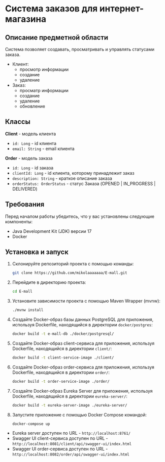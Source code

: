 # Система заказов для интернет-магазина

## Описание предметной области

Система позволяет создавать, просматривать и управлять статусами заказа.

- Клиент:
    - просмотр информации
    - создание
    - удаление
- Заказ:
    - просматр информации
    - создание
    - удаление
    - обновление

## Классы

**Client** - модель клиента

- `id: Long` - id клиента
- `email: String` - email клиента

**Order** - модель заказа

- `id: Long` - id заказа
- `clientId: Long` - id клиента, которому принадлежит заказ
- `description: String` - краткое описание заказа
- `orderStatus: OrderStatus` - статус Заказа (OPENED | IN_PROGRESS | DELIVERED)

## Требования

Перед началом работы убедитесь, что у вас установлены следующие компоненты:

- Java Development Kit (JDK) версии 17
- Docker

## Установка и запуск

1. Склонируйте репозиторий проекта с помощью команды:

   ```bash
   git clone https://github.com/mikolaaaaaaa/E-mall.git
   ```

2. Перейдите в директорию проекта:

   ```bash
   cd E-mall
   ```

3. Установите зависимости проекта с помощью Maven Wrapper (mvnw):

   ```bash
   ./mvnw install
   ```

4. Создайте Docker-образ базы данных PostgreSQL для приложения, используя Dockerfile, находящийся в
   директории `docker/postgres`:

   ```bash
   docker build -t e-mall-db ./docker/postgresql/
   ```
5. Создайте Docker-образ client-сервиса для приложения, используя Dockerfile, находящийся в
    директории `client/`:

   ```bash
   docker build -t client-service-image ./client/
   ```

6. Создайте Docker-образ order-сервиса для приложения, используя Dockerfile, находящийся в
   директории `order/`:

   ```bash
   docker build -t order-service-image ./order/
   ```

7. Создайте Docker-образ Eureka Server для приложения, используя Dockerfile, находящийся в
   директории `eureka-server/`:

   ```bash
   docker build -t eureka-server-image ./eureka-server/
   ```

5. Запустите приложение с помощью Docker Compose командой:

   ```bash
   docker-compose up
   ```

- Eureka server доступен по URL - `http://localhost:8761/`
- Swagger UI client-сервиса доступен по URL - `http://localhost:8081/client/api/swagger-ui/index.html`
- Swagger UI order-сервиса доступен по URL - `http://localhost:8082/order/api/swagger-ui/index.html`